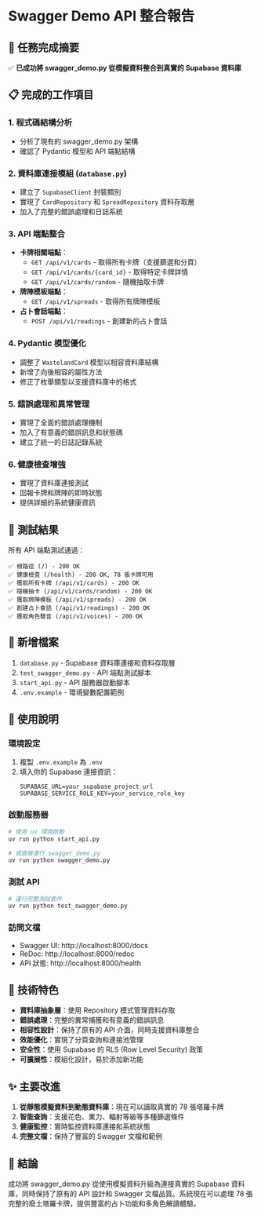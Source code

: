 # Swagger Demo API 整合報告

## 🎯 任務完成摘要

✅ **已成功將 swagger_demo.py 從模擬資料整合到真實的 Supabase 資料庫**

## 📋 完成的工作項目

### 1. 程式碼結構分析
- 分析了現有的 swagger_demo.py 架構
- 確認了 Pydantic 模型和 API 端點結構

### 2. 資料庫連接模組 (`database.py`)
- 建立了 `SupabaseClient` 封裝類別
- 實現了 `CardRepository` 和 `SpreadRepository` 資料存取層
- 加入了完整的錯誤處理和日誌系統

### 3. API 端點整合
- **卡牌相關端點**：
  - `GET /api/v1/cards` - 取得所有卡牌（支援篩選和分頁）
  - `GET /api/v1/cards/{card_id}` - 取得特定卡牌詳情
  - `GET /api/v1/cards/random` - 隨機抽取卡牌
- **牌陣模板端點**：
  - `GET /api/v1/spreads` - 取得所有牌陣模板
- **占卜會話端點**：
  - `POST /api/v1/readings` - 創建新的占卜會話

### 4. Pydantic 模型優化
- 調整了 `WastelandCard` 模型以相容資料庫結構
- 新增了向後相容的屬性方法
- 修正了枚舉類型以支援資料庫中的格式

### 5. 錯誤處理和異常管理
- 實現了全面的錯誤處理機制
- 加入了有意義的錯誤訊息和狀態碼
- 建立了統一的日誌記錄系統

### 6. 健康檢查增強
- 實現了資料庫連接測試
- 回報卡牌和牌陣的即時狀態
- 提供詳細的系統健康資訊

## 🧪 測試結果

所有 API 端點測試通過：

```
✅ 根路徑 (/) - 200 OK
✅ 健康檢查 (/health) - 200 OK, 78 張卡牌可用
✅ 獲取所有卡牌 (/api/v1/cards) - 200 OK
✅ 隨機抽卡 (/api/v1/cards/random) - 200 OK
✅ 獲取牌陣模板 (/api/v1/spreads) - 200 OK
✅ 創建占卜會話 (/api/v1/readings) - 200 OK
✅ 獲取角色聲音 (/api/v1/voices) - 200 OK
```

## 📁 新增檔案

1. `database.py` - Supabase 資料庫連接和資料存取層
2. `test_swagger_demo.py` - API 端點測試腳本
3. `start_api.py` - API 服務器啟動腳本
4. `.env.example` - 環境變數配置範例

## 🔧 使用說明

### 環境設定
1. 複製 `.env.example` 為 `.env`
2. 填入你的 Supabase 連接資訊：
   ```
   SUPABASE_URL=your_supabase_project_url
   SUPABASE_SERVICE_ROLE_KEY=your_service_role_key
   ```

### 啟動服務器
```bash
# 使用 uv 環境啟動
uv run python start_api.py

# 或直接運行 swagger_demo.py
uv run python swagger_demo.py
```

### 測試 API
```bash
# 運行完整測試套件
uv run python test_swagger_demo.py
```

### 訪問文檔
- Swagger UI: http://localhost:8000/docs
- ReDoc: http://localhost:8000/redoc
- API 狀態: http://localhost:8000/health

## 🎯 技術特色

- **資料庫抽象層**：使用 Repository 模式管理資料存取
- **錯誤處理**：完整的異常捕獲和有意義的錯誤訊息
- **相容性設計**：保持了原有的 API 介面，同時支援資料庫整合
- **效能優化**：實現了分頁查詢和連接池管理
- **安全性**：使用 Supabase 的 RLS (Row Level Security) 政策
- **可擴展性**：模組化設計，易於添加新功能

## ✨ 主要改進

1. **從靜態模擬資料到動態資料庫**：現在可以讀取真實的 78 張塔羅卡牌
2. **智能查詢**：支援花色、業力、輻射等級等多種篩選條件
3. **健康監控**：實時監控資料庫連接和系統狀態
4. **完整文檔**：保持了豐富的 Swagger 文檔和範例

## 🎉 結論

成功將 swagger_demo.py 從使用模擬資料升級為連接真實的 Supabase 資料庫，同時保持了原有的 API 設計和 Swagger 文檔品質。系統現在可以處理 78 張完整的廢土塔羅卡牌，提供豐富的占卜功能和多角色解讀體驗。